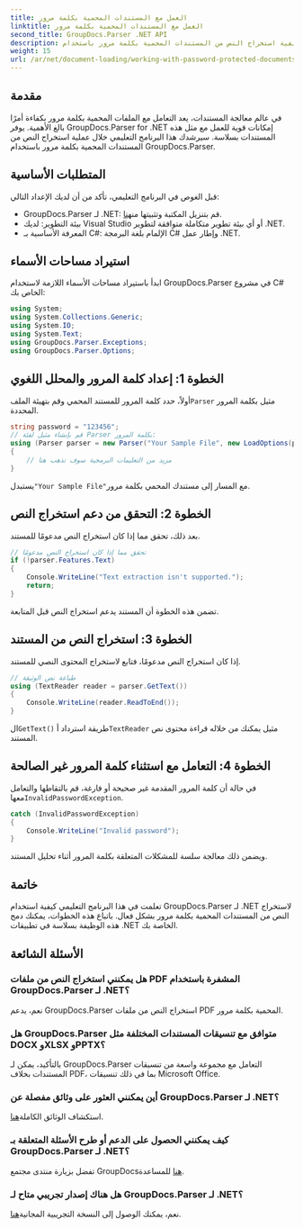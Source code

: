 ```yaml
---
title: العمل مع المستندات المحمية بكلمة مرور
linktitle: العمل مع المستندات المحمية بكلمة مرور
second_title: GroupDocs.Parser .NET API
description: تعرف على كيفية استخراج النص من المستندات المحمية بكلمة مرور باستخدام GroupDocs.Parser لـ .NET. تعزيز قدرات معالجة المستندات الخاصة بك.
weight: 15
url: /ar/net/document-loading/working-with-password-protected-documents/
---
```

## مقدمة
في عالم معالجة المستندات، يعد التعامل مع الملفات المحمية بكلمة مرور بكفاءة أمرًا بالغ الأهمية. يوفر GroupDocs.Parser for .NET إمكانات قوية للعمل مع مثل هذه المستندات بسلاسة. سيرشدك هذا البرنامج التعليمي خلال عملية استخراج النص من المستندات المحمية بكلمة مرور باستخدام GroupDocs.Parser.
## المتطلبات الأساسية
قبل الغوص في البرنامج التعليمي، تأكد من أن لديك الإعداد التالي:
-  GroupDocs.Parser لـ .NET: قم بتنزيل المكتبة وتثبيتها من[هنا](https://releases.groupdocs.com/parser/net/).
- بيئة التطوير: لديك Visual Studio أو أي بيئة تطوير متكاملة متوافقة لتطوير .NET.
- المعرفة الأساسية بـ C#: الإلمام بلغة البرمجة C# وإطار عمل .NET.

## استيراد مساحات الأسماء
ابدأ باستيراد مساحات الأسماء اللازمة لاستخدام GroupDocs.Parser في مشروع C# الخاص بك:
```csharp
using System;
using System.Collections.Generic;
using System.IO;
using System.Text;
using GroupDocs.Parser.Exceptions;
using GroupDocs.Parser.Options;
```

## الخطوة 1: إعداد كلمة المرور والمحلل اللغوي
 أولاً، حدد كلمة المرور للمستند المحمي وقم بتهيئة الملف`Parser` مثيل بكلمة المرور المحددة.
```csharp
string password = "123456";
// قم بإنشاء مثيل لفئة Parser بكلمة المرور:
using (Parser parser = new Parser("Your Sample File", new LoadOptions(password)))
{
    // مزيد من التعليمات البرمجية سوف تذهب هنا
}
```
 يستبدل`"Your Sample File"`مع المسار إلى مستندك المحمي بكلمة مرور.
## الخطوة 2: التحقق من دعم استخراج النص
بعد ذلك، تحقق مما إذا كان استخراج النص مدعومًا للمستند.
```csharp
// تحقق مما إذا كان استخراج النص مدعومًا
if (!parser.Features.Text)
{
    Console.WriteLine("Text extraction isn't supported.");
    return;
}
```
تضمن هذه الخطوة أن المستند يدعم استخراج النص قبل المتابعة.
## الخطوة 3: استخراج النص من المستند
إذا كان استخراج النص مدعومًا، فتابع لاستخراج المحتوى النصي للمستند.
```csharp
// طباعة نص الوثيقة
using (TextReader reader = parser.GetText())
{
    Console.WriteLine(reader.ReadToEnd());
}
```
 ال`GetText()` طريقة استرداد أ`TextReader` مثيل يمكنك من خلاله قراءة محتوى نص المستند.
## الخطوة 4: التعامل مع استثناء كلمة المرور غير الصالحة
 في حالة أن كلمة المرور المقدمة غير صحيحة أو فارغة، قم بالتقاطها والتعامل معها`InvalidPasswordException`.
```csharp
catch (InvalidPasswordException)
{
    Console.WriteLine("Invalid password");
}
```
ويضمن ذلك معالجة سلسة للمشكلات المتعلقة بكلمة المرور أثناء تحليل المستند.

## خاتمة
تعلمت في هذا البرنامج التعليمي كيفية استخدام GroupDocs.Parser لـ .NET لاستخراج النص من المستندات المحمية بكلمة مرور بشكل فعال. باتباع هذه الخطوات، يمكنك دمج هذه الوظيفة بسلاسة في تطبيقات .NET الخاصة بك.

## الأسئلة الشائعة
### هل يمكنني استخراج النص من ملفات PDF المشفرة باستخدام GroupDocs.Parser لـ .NET؟
نعم، يدعم GroupDocs.Parser استخراج النص من ملفات PDF المحمية بكلمة مرور.
### هل GroupDocs.Parser متوافق مع تنسيقات المستندات المختلفة مثل DOCX وXLSX وPPTX؟
بالتأكيد، يمكن لـ GroupDocs.Parser التعامل مع مجموعة واسعة من تنسيقات المستندات بخلاف PDF، بما في ذلك تنسيقات Microsoft Office.
### أين يمكنني العثور على وثائق مفصلة عن GroupDocs.Parser لـ .NET؟
 استكشاف الوثائق الكاملة[هنا](https://tutorials.groupdocs.com/parser/net/).
### كيف يمكنني الحصول على الدعم أو طرح الأسئلة المتعلقة بـ GroupDocs.Parser لـ .NET؟
 تفضل بزيارة منتدى مجتمع GroupDocs[هنا](https://forum.groupdocs.com/c/parser/17) للمساعدة.
### هل هناك إصدار تجريبي متاح لـ GroupDocs.Parser لـ .NET؟
 نعم، يمكنك الوصول إلى النسخة التجريبية المجانية[هنا](https://releases.groupdocs.com/).